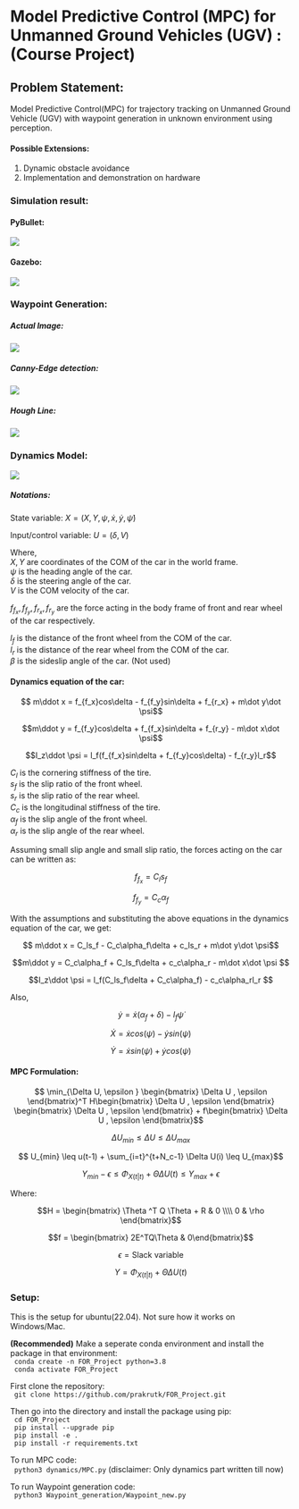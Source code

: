 # Model Predictive Control (MPC) for Unmanned Ground Vehicles (UGV) : (Course Project)

## Problem Statement:
Model Predictive Control(MPC) for trajectory tracking on Unmanned Ground Vehicle (UGV) with waypoint generation in unknown environment using perception. 

#### Possible Extensions:  
1. Dynamic obstacle avoidance
2. Implementation and demonstration on hardware

### Simulation result: 

#### PyBullet: 
 
![](https://github.com/prakrutk/FOR_Project/blob/Prakrut/Pybullet/Sim.gif)

#### Gazebo: 

![](https://github.com/prakrutk/FOR_Project/blob/Prakrut/ROS-Gazebo/Cafe_Husky.jpeg)

### Waypoint Generation: 
##### Actual Image: 
![](https://github.com/prakrutk/FOR_Project/blob/Prakrut/Waypoint_generation/Test.png)

##### Canny-Edge detection: 
![](https://github.com/prakrutk/FOR_Project/blob/Prakrut/Waypoint_generation/canny.png)

##### Hough Line: 
![](https://github.com/prakrutk/FOR_Project/blob/Prakrut/Waypoint_generation/result.png)

### Dynamics Model:
![](https://github.com/prakrutk/FOR_Project/blob/Prakrut/Model.png)

##### Notations:
State variable: $X = (X,Y,\psi , \dot x, \dot y, \dot \psi)$

Input/control variable: $U = (\delta, V )$

Where, \
$X, Y$ are coordinates of the COM of the car in the world frame. \
$\psi$ is the heading angle of the car. \
$\delta$ is the steering angle of the car. \
$V$ is the COM velocity of the car.

$f_{f_x} ,f_{f_y} ,f_{r_x} ,f_{r_y}$ are the force acting in the body frame of front and rear wheel of the car respectively. 

$l_f$ is the distance of the front wheel from the COM of the car. \
$l_r$ is the distance of the rear wheel from the COM of the car. \
$\beta$ is the sideslip angle of the car. (Not used) 

#### Dynamics equation of the car: 

$$ m\ddot x = f_{f_x}cos\delta - f_{f_y}sin\delta + f_{r_x} + m\dot y\dot \psi$$ 

$$m\ddot y = f_{f_y}cos\delta + f_{f_x}sin\delta + f_{r_y} - m\dot x\dot \psi$$

$$I_z\ddot \psi = l_f(f_{f_x}sin\delta + f_{f_y}cos\delta) - f_{r_y}l_r$$

$C_l$ is the cornering stiffness of the tire. \
$s_f$ is the slip ratio of the front wheel. \
$s_r$ is the slip ratio of the rear wheel. \
$C_c$ is the longitudinal stiffness of the tire. \
$\alpha_f$ is the slip angle of the front wheel. \
$\alpha_r$ is the slip angle of the rear wheel. 

Assuming small slip angle and small slip ratio, the forces acting on the car can be written as:

$$ f_{f_x} = C_ls_f$$ 

$$ f_{f_y} = C_c\alpha_f$$

With the assumptions and substituting the above equations in the dynamics equation of the car, we get:

$$ m\ddot x = C_ls_f - C_c\alpha_f\delta + c_ls_r + m\dot y\dot \psi$$ 

$$m\ddot y = C_c\alpha_f + C_ls_f\delta + c_c\alpha_r - m\dot x\dot \psi $$ 

$$I_z\ddot \psi = l_f(C_ls_f\delta + C_c\alpha_f) - c_c\alpha_rl_r $$

Also,

$$ \dot y = \dot x(\alpha_f + \delta) - l_f\dot \psi$$

$$ \dot X = \dot xcos(\psi) - \dot ysin(\psi) $$

$$ \dot Y = \dot xsin(\psi) + \dot ycos(\psi) $$

#### MPC Formulation:

$$ \min_{\Delta U, \epsilon } \begin{bmatrix} \Delta U , \epsilon \end{bmatrix}^T H\begin{bmatrix} \Delta U , \epsilon \end{bmatrix} \begin{bmatrix} \Delta U , \epsilon \end{bmatrix} + f\begin{bmatrix} \Delta U , \epsilon \end{bmatrix}$$

$$ \Delta U_{min} \leq \Delta U \leq \Delta U_{max}$$

$$ U_{min} \leq u(t-1) + \sum_{i=t}^{t+N_c-1} \Delta U(i) \leq U_{max}$$

$$ Y_{min} - \epsilon \leq \Phi_{X(t|t)} + \Theta \Delta U(t) \leq Y_{max} + \epsilon$$

Where: 

$$H = \begin{bmatrix} \Theta ^T Q \Theta + R & 0 \\\\ 0 & \rho \end{bmatrix}$$

$$f = \begin{bmatrix} 2E^TQ\Theta & 0\end{bmatrix}$$

$$\epsilon = \text{Slack variable} $$

$$Y = \Phi_{X(t|t)} + \Theta \Delta U(t)$$

### Setup:
This is the setup for ubuntu(22.04). Not sure how it works on Windows/Mac.

**(Recommended)** Make a seperate conda environment and install the package in that environment: \
``` conda create -n FOR_Project python=3.8``` \
``` conda activate FOR_Project``` 

First clone the repository: \
``` git clone https://github.com/prakrutk/FOR_Project.git```

Then go into the directory and install the package using pip: \
``` cd FOR_Project``` \
``` pip install --upgrade pip``` \
``` pip install -e .``` \
``` pip install -r requirements.txt``` 

To run MPC code: \
``` python3 dynamics/MPC.py``` (disclaimer: Only dynamics part written till now)

To run Waypoint generation code: \
``` python3 Waypoint_generation/Waypoint_new.py```
